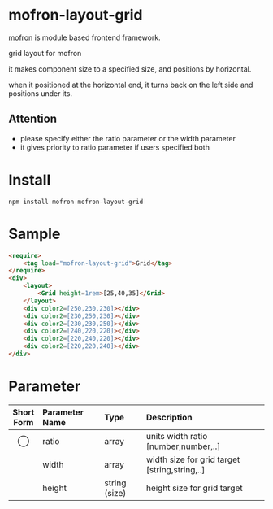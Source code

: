 # mofron-layout-grid
[mofron](https://mofron.github.io/mofron/) is module based frontend framework.

grid layout for mofron

it makes component size to a specified size, and positions by horizontal.

when it positioned at the horizontal end, it turns back on the left side and positions under its.

## Attention
 - please specify either the ratio parameter or the width parameter
 - it gives priority to ratio parameter if users specified both

# Install
```
npm install mofron mofron-layout-grid
```

# Sample
```html
<require>
    <tag load="mofron-layout-grid">Grid</tag>
</require>
<div>
    <layout>
        <Grid height=1rem>[25,40,35]</Grid>
    </layout>
    <div color2=[250,230,230]></div>
    <div color2=[230,250,230]></div>
    <div color2=[230,230,250]></div>
    <div color2=[240,220,220]></div>
    <div color2=[220,240,220]></div>
    <div color2=[220,220,240]></div>
</div>
```

# Parameter

| Short<br>Form | Parameter Name | Type | Description |
|:-------------:|:---------------|:-----|:------------|
| ◯  | ratio | array | units width ratio [number,number,..] |
| | width | array | width size for grid target [string,string,..] |
| | height | string (size) | height size for grid target |

